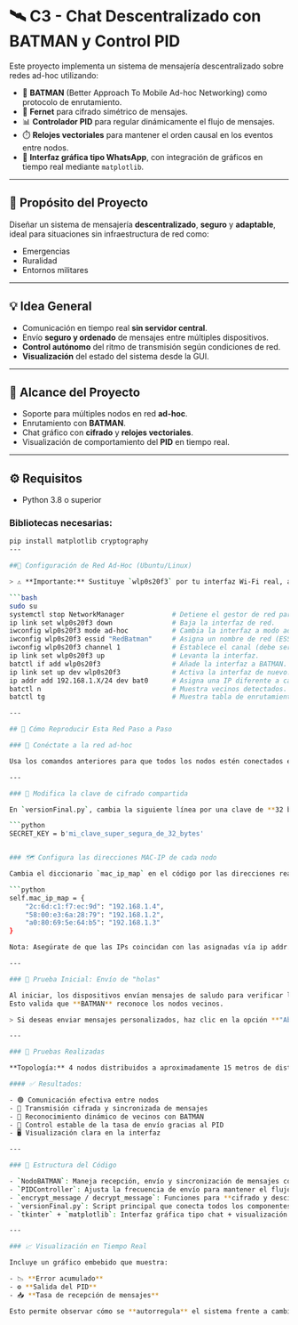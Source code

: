 # 🛰️ C3 - Chat Descentralizado con BATMAN y Control PID

Este proyecto implementa un sistema de mensajería descentralizado sobre redes ad-hoc utilizando:

- 🔁 **BATMAN** (Better Approach To Mobile Ad-hoc Networking) como protocolo de enrutamiento.
- 🔐 **Fernet** para cifrado simétrico de mensajes.
- 📊 **Controlador PID** para regular dinámicamente el flujo de mensajes.
- ⏱️ **Relojes vectoriales** para mantener el orden causal en los eventos entre nodos.
- 💬 **Interfaz gráfica tipo WhatsApp**, con integración de gráficos en tiempo real mediante `matplotlib`.

---

## 🎯 Propósito del Proyecto

Diseñar un sistema de mensajería **descentralizado**, **seguro** y **adaptable**, ideal para situaciones sin infraestructura de red como:

- Emergencias
- Ruralidad
- Entornos militares

---

## 💡 Idea General

- Comunicación en tiempo real **sin servidor central**.
- Envío **seguro y ordenado** de mensajes entre múltiples dispositivos.
- **Control autónomo** del ritmo de transmisión según condiciones de red.
- **Visualización** del estado del sistema desde la GUI.

---

## 📌 Alcance del Proyecto

- Soporte para múltiples nodos en red **ad-hoc**.
- Enrutamiento con **BATMAN**.
- Chat gráfico con **cifrado** y **relojes vectoriales**.
- Visualización de comportamiento del **PID** en tiempo real.

---

## ⚙️ Requisitos

- Python 3.8 o superior

### Bibliotecas necesarias:

```bash
pip install matplotlib cryptography
---

##🔧 Configuración de Red Ad-Hoc (Ubuntu/Linux)

> ⚠️ **Importante:** Sustituye `wlp0s20f3` por tu interfaz Wi-Fi real, además asegurate de tener BATMAN instalado previamente (batctl, batman-adv).

```bash
sudo su
systemctl stop NetworkManager            # Detiene el gestor de red para evitar interferencias.
ip link set wlp0s20f3 down               # Baja la interfaz de red.
iwconfig wlp0s20f3 mode ad-hoc           # Cambia la interfaz a modo ad-hoc.
iwconfig wlp0s20f3 essid "RedBatman"     # Asigna un nombre de red (ESSID).
iwconfig wlp0s20f3 channel 1             # Establece el canal (debe ser igual en todos los nodos).
ip link set wlp0s20f3 up                 # Levanta la interfaz.
batctl if add wlp0s20f3                  # Añade la interfaz a BATMAN.
ip link set up dev wlp0s20f3             # Activa la interfaz de nuevo.
ip addr add 192.168.1.X/24 dev bat0      # Asigna una IP diferente a cada nodo.
batctl n                                 # Muestra vecinos detectados.
batctl tg                                # Muestra tabla de enrutamiento global.

---

## 🔁 Cómo Reproducir Esta Red Paso a Paso

### 🔌 Conéctate a la red ad-hoc

Usa los comandos anteriores para que todos los nodos estén conectados en la red **RedBatman**.

---

### 🔐 Modifica la clave de cifrado compartida

En `versionFinal.py`, cambia la siguiente línea por una clave de **32 bytes** idéntica en todos los nodos:

```python
SECRET_KEY = b'mi_clave_super_segura_de_32_bytes'


### 🗺️ Configura las direcciones MAC-IP de cada nodo

Cambia el diccionario `mac_ip_map` en el código por las direcciones reales de tus dispositivos:

```python
self.mac_ip_map = {
    "2c:6d:c1:f7:ec:9d": "192.168.1.4",
    "58:00:e3:6a:28:79": "192.168.1.2",
    "a0:80:69:5e:64:b5": "192.168.1.3"
}

Nota: Asegúrate de que las IPs coincidan con las asignadas vía ip addr.

---

### 💬 Prueba Inicial: Envío de "holas"

Al iniciar, los dispositivos envían mensajes de saludo para verificar la conexión con sus vecinos.  
Esto valida que **BATMAN** reconoce los nodos vecinos.

> Si deseas enviar mensajes personalizados, haz clic en la opción **"Abrir chat BATMAN"** en la interfaz gráfica.

---

### 🧪 Pruebas Realizadas

**Topología:** 4 nodos distribuidos a aproximadamente 15 metros de distancia entre sí.

#### ✅ Resultados:

- 🟢 Comunicación efectiva entre nodos  
- 🔐 Transmisión cifrada y sincronizada de mensajes  
- 📡 Reconocimiento dinámico de vecinos con BATMAN  
- 🔄 Control estable de la tasa de envío gracias al PID  
- 🖥️ Visualización clara en la interfaz  

---

### 🧩 Estructura del Código

- `NodoBATMAN`: Maneja recepción, envío y sincronización de mensajes con **vector clocks**  
- `PIDController`: Ajusta la frecuencia de envío para mantener el flujo estable  
- `encrypt_message / decrypt_message`: Funciones para **cifrado y descifrado** con Fernet  
- `versionFinal.py`: Script principal que conecta todos los componentes  
- `tkinter` + `matplotlib`: Interfaz gráfica tipo chat + visualización del **PID**

---

### 📈 Visualización en Tiempo Real

Incluye un gráfico embebido que muestra:

- 📉 **Error acumulado**  
- ⚙️ **Salida del PID**  
- 📥 **Tasa de recepción de mensajes**

Esto permite observar cómo se **autorregula** el sistema frente a cambios en la red.

